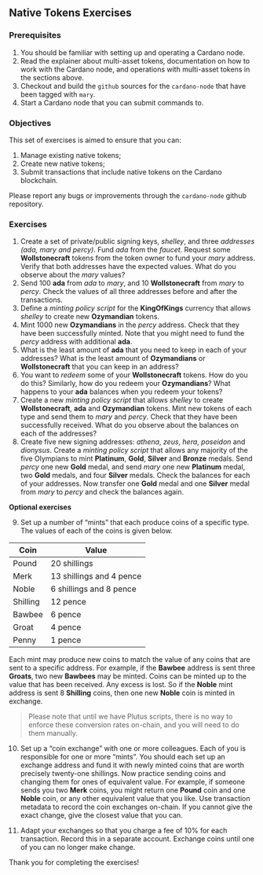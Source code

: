 ## Native Tokens Exercises

### Prerequisites

1. You should be familiar with setting up and operating a Cardano node.
2. Read the explainer about multi-asset tokens, documentation on how to work with the Cardano node, and operations with multi-asset tokens in the sections above. 
3. Checkout and build the `github` sources for the `cardano-node` that have been tagged with `mary`.
4. Start a Cardano node that you can submit commands to.

### Objectives

This set of exercises is aimed to ensure that you can:

1. Manage existing native tokens;
2. Create new native tokens;
3. Submit transactions that include native tokens on the Cardano blockchain.

Please report any bugs or improvements through the `cardano-node` github repository.

### Exercises

1. Create a set of private/public signing keys, *shelley*, and three *addresses* *(ada, mary and percy)*. Fund *ada* from the *faucet*. Request some **Wollstonecraft** tokens from the token owner to fund your *mary* address. Verify that both addresses have the expected values. What do you observe about the *mary* values?
2. Send 100 **ada** from *ada* to *mary*, and 10 **Wollstonecraft** from *mary* to *percy*. Check the values of all three addresses before and after the transactions.
3. Define a *minting policy script* for the **KingOfKings** currency that allows *shelley* to create new **Ozymandian** tokens.
4. Mint 1000 new **Ozymandians** in the *percy* address. Check that they have been successfully minted. Note that you might need to fund the *percy* address with additional **ada**.
5. What is the least amount of **ada** that you need to keep in each of your addresses? What is the least amount of **Ozymandians** or **Wollstonecraft** that you can keep in an address?
6. You want to *redeem* some of your **Wollstonecraft** tokens. How do you do this? Similarly, how do you redeem your **Ozymandians**? What happens to your **ada** balances when you redeem your tokens?
7. Create a new *minting policy script* that allows *shelley* to create **Wollstonecraft**, **ada** and **Ozymandian** tokens.  Mint new tokens of each type and send them to *mary* and *percy*. Check that they have been successfully received. What do you observe about the balances on each of the addresses?
8. Create five new signing addresses: *athena*, *zeus*, *hera*, *poseidon* and *dionysus*. Create a *minting policy script* that allows any majority of the five Olympians to mint **Platinum**, **Gold**, **Silver** and **Bronze** medals. Send *percy* one new **Gold** medal, and send *mary* one new **Platinum** medal, two **Gold** medals, and four **Silver** medals. Check the balances for each of your addresses. Now transfer one **Gold** medal and one **Silver** medal from *mary* to *percy* and check the balances again.

**Optional exercises**

9. Set up a number of “mints” that each produce coins of a specific type. The values of each of the coins is given below. 

| Coin  | Value |
| ------------- | ------------- |
| Pound  | 20 shillings  |
| Merk  | 13 shillings and 4 pence  |
| Noble  | 6 shillings and 8 pence  |
| Shilling  | 12 pence  |
| Bawbee  | 6 pence  |
| Groat   | 4 pence  |
| Penny  | 1 pence  |

Each mint may produce new coins to match the value of any coins that are sent to a specific address. For example, if the **Bawbee** address is sent three **Groats**, two new **Bawbees** may be minted. Coins can be minted up to the value that has been received. Any excess is lost. So if the **Noble** mint address is sent 8 **Shilling** coins, then one new **Noble** coin is minted in exchange.

> Please note that until we have Plutus scripts, there is no way to enforce these conversion rates on-chain, and you will need to do them manually.

10. Set up a “coin exchange” with one or more colleagues. Each of you is responsible for one or more “mints”. You should each set up an exchange address and fund it with newly minted coins that are worth precisely twenty-one shillings. Now practice sending coins and changing them for ones of equivalent value. For example, if someone sends you two **Merk** coins, you might return one **Pound** coin and one **Noble** coin, or any other equivalent value that you like. Use transaction metadata to record the coin exchanges on-chain. If you cannot give the exact change, give the closest value that you can.

11. Adapt your exchanges so that you charge a fee of 10% for each transaction. Record this in a separate account. Exchange coins until one of you can no longer make change.

Thank you for completing the exercises!
